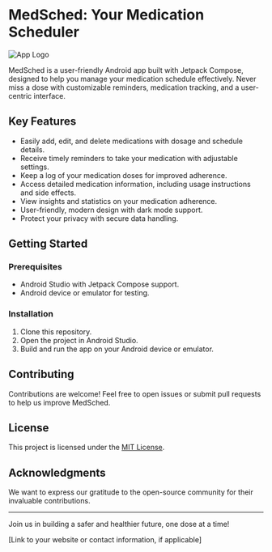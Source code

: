# MedSched: Your Medication Scheduler

![App Logo](link-to-your-app-logo.png)

MedSched is a user-friendly Android app built with Jetpack Compose, designed to help you manage your medication schedule effectively. Never miss a dose with customizable reminders, medication tracking, and a user-centric interface.

## Key Features

- Easily add, edit, and delete medications with dosage and schedule details.
- Receive timely reminders to take your medication with adjustable settings.
- Keep a log of your medication doses for improved adherence.
- Access detailed medication information, including usage instructions and side effects.
- View insights and statistics on your medication adherence.
- User-friendly, modern design with dark mode support.
- Protect your privacy with secure data handling.

## Getting Started

### Prerequisites

- Android Studio with Jetpack Compose support.
- Android device or emulator for testing.

### Installation

1. Clone this repository.
2. Open the project in Android Studio.
3. Build and run the app on your Android device or emulator.

## Contributing

Contributions are welcome! Feel free to open issues or submit pull requests to help us improve MedSched.

## License

This project is licensed under the [MIT License](LICENSE).

## Acknowledgments

We want to express our gratitude to the open-source community for their invaluable contributions.

---

Join us in building a safer and healthier future, one dose at a time!

[Link to your website or contact information, if applicable]
